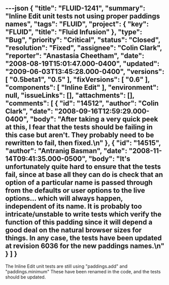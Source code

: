 ---json
{
  "title": "FLUID-1241",
  "summary": "Inline Edit unit tests not using proper paddings names",
  "tags": "FLUID",
  "project": {
    "key": "FLUID",
    "title": "Fluid Infusion"
  },
  "type": "Bug",
  "priority": "Critical",
  "status": "Closed",
  "resolution": "Fixed",
  "assignee": "Colin Clark",
  "reporter": "Anastasia Cheetham",
  "date": "2008-08-19T15:01:47.000-0400",
  "updated": "2009-06-03T13:45:28.000-0400",
  "versions": [
    "0.5beta1",
    "0.5"
  ],
  "fixVersions": [
    "0.6"
  ],
  "components": [
    "Inline Edit"
  ],
  "environment": null,
  "issueLinks": [],
  "attachments": [],
  "comments": [
    {
      "id": "14512",
      "author": "Colin Clark",
      "date": "2008-09-16T12:59:29.000-0400",
      "body": "After taking a very quick peek at this, I fear that the tests should be failing in this case but aren't. They probably need to be rewritten to fail, then fixed.\n"
    },
    {
      "id": "14515",
      "author": "Antranig Basman",
      "date": "2008-11-14T09:41:35.000-0500",
      "body": "It's unfortunately quite hard to ensure that the tests fail, since at base all they can do is check that an option of a particular name is passed through from the defaults or user options to the live options... which will always happen, independent of its name. It is probably too intricate/unstable to write tests which verify the **function** of this padding since it will depend a good deal on the natural browser sizes for things. In any case, the tests have been updated at revision 6036 for the new paddings names.\n"
    }
  ]
}
---
The Inline Edit unit tests are still using "paddings.add" and "paddings.minimum"  These have been renamed in the code, and the tests should be updated.

        